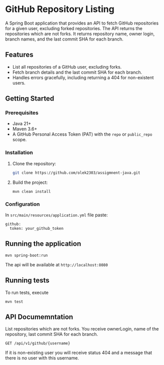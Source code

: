 # GitHub Repository Listing

A Spring Boot application that provides an API to fetch GitHub repositories for a given user, excluding forked repositories. 
The API returns the repositories which are not forks. It returns repository name, owner login, branch names, and the last commit SHA for each branch.

## Features

- List all repositories of a GitHub user, excluding forks.
- Fetch branch details and the last commit SHA for each branch.
- Handles errors gracefully, including returning a 404 for non-existent users.

## Getting Started

### Prerequisites

- Java 21+
- Maven 3.6+
- A GitHub Personal Access Token (PAT) with the `repo` or `public_repo` scope.

### Installation

1. Clone the repository:
   ```bash
   git clone https://github.com/olek2303/assigmnent-java.git
   ```
2. Build the project:
   ```
   mvn clean install
   ```

### Configuration
In `src/main/resources/application.yml` file paste:
```
github:
  token: your_github_token
```

## Running the application 

```
mvn spring-boot:run
```

The api will be available at `http://localhost:8080`

## Running tests 

To run tests, execute 
```
mvn test
```

## API Documemntation

List repositories which are not forks. You receive ownerLogin, name of the repository, last commit SHA for each branch.

```
GET /api/v1/github/{username}
```

If it is non-existing user you will receive status 404 and a message that there is no user with this username.



